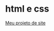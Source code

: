 # html e css
 
<a href="Ianfelipecrr.github.io" target="blank" rel="external">Meu projeto de site</a>